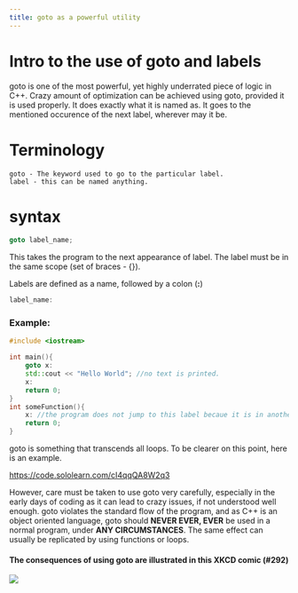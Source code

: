 ```yaml
---
title: goto as a powerful utility
---
```


# Intro to the use of goto and labels

goto is one of the most powerful, yet highly underrated piece of logic in C++. Crazy amount of optimization can be achieved using goto, provided it is used properly.
It does exactly what it is named as. It goes to the mentioned occurence of the next label, wherever may it be.

# Terminology

	goto - The keyword used to go to the particular label.
	label - this can be named anything.
# syntax
```C++
goto label_name;
```

This takes the program to the next appearance of label. The label must be in the same scope (set of braces - {}).

Labels are defined as a name, followed by a colon (**:**)
```C++
label_name:
```
### Example:
```C++
#include <iostream> 

int main(){
    goto x:
    std::cout << "Hello World"; //no text is printed.
    x:
    return 0;
}
int someFunction(){
    x: //the program does not jump to this label becaue it is in another scope.
    return 0;
}
```

goto is something that transcends all loops. To be clearer on this point, here is an example.

https://code.sololearn.com/cI4qqQA8W2q3

However, care must be taken to use goto very carefully, especially in the early days of coding as it can lead to crazy issues, if not understood well enough. goto violates the standard flow of the program, and as C++ is an object oriented language, goto should **NEVER EVER, EVER** be used in a normal program, under **ANY CIRCUMSTANCES**. The same effect can usually be replicated by using functions or loops.

#### The consequences of using goto are illustrated in this XKCD comic (#292)
![](https://imgs.xkcd.com/comics/goto.png)
